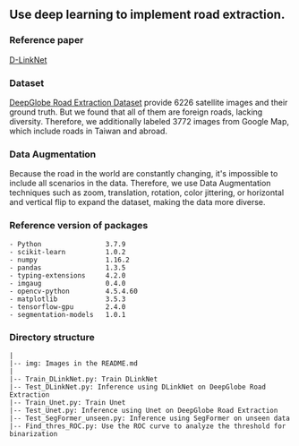 ## Use deep learning to implement road extraction.

### Reference paper
[D-LinkNet](https://ieeexplore.ieee.org/document/8575492)

### Dataset 
[DeepGlobe Road Extraction Dataset](https://www.kaggle.com/datasets/balraj98/deepglobe-road-extraction-dataset) provide 6226 satellite images and their ground truth. 
But we found that all of them are foreign roads, lacking diversity. Therefore, we additionally labeled 3772 images from Google Map, which include roads in Taiwan and abroad.

### Data Augmentation
Because the road in the world are constantly changing, it's impossible to include all scenarios in the data. 
Therefore, we use Data Augmentation techniques such as zoom, translation, rotation, color jittering, or horizontal and vertical flip to expand the dataset, making the data more diverse.

### Reference version of packages
```
- Python                3.7.9
- scikit-learn          1.0.2
- numpy                 1.16.2
- pandas                1.3.5
- typing-extensions     4.2.0
- imgaug                0.4.0
- opencv-python         4.5.4.60
- matplotlib            3.5.3
- tensorflow-gpu        2.4.0
- segmentation-models   1.0.1
```

### Directory structure
```
|
|-- img: Images in the README.md
|
|-- Train_DLinkNet.py: Train DLinkNet
|-- Test_DLinkNet.py: Inference using DLinkNet on DeepGlobe Road Extraction 
|-- Train_Unet.py: Train Unet
|-- Test_Unet.py: Inference using Unet on DeepGlobe Road Extraction 
|-- Test_SegFormer_unseen.py: Inference using SegFormer on unseen data
|-- Find_thres_ROC.py: Use the ROC curve to analyze the threshold for binarization
```







